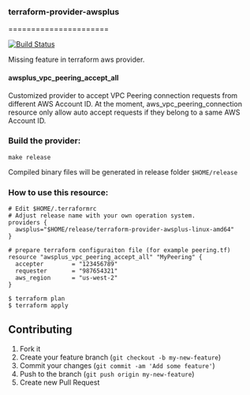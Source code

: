 ### terraform-provider-awsplus
======================

[![Build Status](https://travis-ci.org/BWITS/terraform-provider-awsplus.svg?branch=master)](https://travis-ci.org/BWITS/terraform-provider-awsplus)

Missing feature in terraform aws provider. 

#### awsplus_vpc_peering_accept_all
Customized provider to accept VPC Peering connection 
requests from different AWS Account ID. At the moment,
aws_vpc_peering_connection resource only allow auto accept
requests if they belong to a same AWS Account ID.

### Build the provider:

```
make release
```

Compiled binary files will be generated in release folder `$HOME/release`

### How to use this resource:

```
# Edit $HOME/.terraformrc
# Adjust release name with your own operation system.
providers {
  awsplus="$HOME/release/terraform-provider-awsplus-linux-amd64"
}

# prepare terraform configuraiton file (for example peering.tf)
resource "awsplus_vpc_peering_accept_all" "MyPeering" {
  accepter        = "123456789"
  requester       = "987654321"
  aws_region      = "us-west-2"
}

$ terraform plan
$ terraform apply
```

## Contributing

1. Fork it 
2. Create your feature branch (`git checkout -b my-new-feature`)
3. Commit your changes (`git commit -am 'Add some feature'`)
4. Push to the branch (`git push origin my-new-feature`)
5. Create new Pull Request

